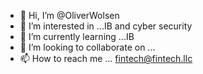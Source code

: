 - 👋 Hi, I’m @OliverWolsen
- 👀 I’m interested in ...IB and cyber security
- 🌱 I’m currently learning ...IB
- 💞️ I’m looking to collaborate on ...
- 📫 How to reach me ... fintech@fintech.llc

<!---
OliverWolsen/OliverWolsen is a ✨ special ✨ repository because its `README.md` (this file) appears on your GitHub profile.
You can click the Preview link to take a look at your changes.
--->
